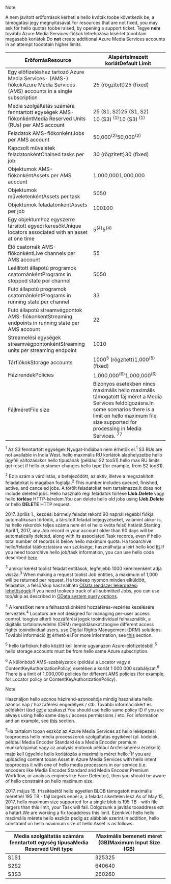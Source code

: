>[!NOTE]
><span data-ttu-id="0983b-101">A nem javított erőforrások kérheti a hello kvóták toobe következik be, a támogatási jegy megnyitásával.</span><span class="sxs-lookup"><span data-stu-id="0983b-101">For resources that are not fixed, you may ask for hello quotas toobe raised, by opening a support ticket.</span></span> <span data-ttu-id="0983b-102">Tegye **nem** további Azure Media Services-fiókok létrehozása kísérlet tooobtain magasabb korlátok.</span><span class="sxs-lookup"><span data-stu-id="0983b-102">Do **not** create additional Azure Media Services accounts in an attempt tooobtain higher limits.</span></span>

| <span data-ttu-id="0983b-103">Erőforrás</span><span class="sxs-lookup"><span data-stu-id="0983b-103">Resource</span></span> | <span data-ttu-id="0983b-104">Alapértelmezett korlát</span><span class="sxs-lookup"><span data-stu-id="0983b-104">Default Limit</span></span> | 
| --- | --- | 
| <span data-ttu-id="0983b-105">Egy előfizetéshez tartozó Azure Media Services- (AMS-) fiókok</span><span class="sxs-lookup"><span data-stu-id="0983b-105">Azure Media Services (AMS) accounts in a single subscription</span></span> | <span data-ttu-id="0983b-106">25 (rögzített)</span><span class="sxs-lookup"><span data-stu-id="0983b-106">25 (fixed)</span></span> |
| <span data-ttu-id="0983b-107">Media szolgáltatás számára fenntartott egységek AMS-fiókonként</span><span class="sxs-lookup"><span data-stu-id="0983b-107">Media Reserved Units (RUs) per AMS account</span></span> |<span data-ttu-id="0983b-108">25 (S1, S2)</span><span class="sxs-lookup"><span data-stu-id="0983b-108">25 (S1, S2)</span></span><br/><span data-ttu-id="0983b-109">10 (S3) <sup>(1)</sup></span><span class="sxs-lookup"><span data-stu-id="0983b-109">10 (S3) <sup>(1)</sup></span></span> | 
| <span data-ttu-id="0983b-110">Feladatok AMS-fiókonként</span><span class="sxs-lookup"><span data-stu-id="0983b-110">Jobs per AMS account</span></span> | <span data-ttu-id="0983b-111">50,000<sup>(2)</sup></span><span class="sxs-lookup"><span data-stu-id="0983b-111">50,000<sup>(2)</sup></span></span> |
| <span data-ttu-id="0983b-112">Kapcsolt műveletek feladatonként</span><span class="sxs-lookup"><span data-stu-id="0983b-112">Chained tasks per job</span></span> | <span data-ttu-id="0983b-113">30 (rögzített)</span><span class="sxs-lookup"><span data-stu-id="0983b-113">30 (fixed)</span></span> |
| <span data-ttu-id="0983b-114">Objektumok AMS-fiókonként</span><span class="sxs-lookup"><span data-stu-id="0983b-114">Assets per AMS account</span></span> | <span data-ttu-id="0983b-115">1,000,000</span><span class="sxs-lookup"><span data-stu-id="0983b-115">1,000,000</span></span>|
| <span data-ttu-id="0983b-116">Objektumok műveletenként</span><span class="sxs-lookup"><span data-stu-id="0983b-116">Assets per task</span></span> | <span data-ttu-id="0983b-117">50</span><span class="sxs-lookup"><span data-stu-id="0983b-117">50</span></span> |
| <span data-ttu-id="0983b-118">Objektumok feladatonként</span><span class="sxs-lookup"><span data-stu-id="0983b-118">Assets per job</span></span> | <span data-ttu-id="0983b-119">100</span><span class="sxs-lookup"><span data-stu-id="0983b-119">100</span></span> |
| <span data-ttu-id="0983b-120">Egy objektumhoz egyszerre társított egyedi keresők</span><span class="sxs-lookup"><span data-stu-id="0983b-120">Unique locators associated with an asset at one time</span></span> | <span data-ttu-id="0983b-121">5<sup>(4)</sup></span><span class="sxs-lookup"><span data-stu-id="0983b-121">5<sup>(4)</sup></span></span> |
| <span data-ttu-id="0983b-122">Élő csatornák AMS-fiókonként</span><span class="sxs-lookup"><span data-stu-id="0983b-122">Live channels per AMS account</span></span> |<span data-ttu-id="0983b-123">5</span><span class="sxs-lookup"><span data-stu-id="0983b-123">5</span></span>|
| <span data-ttu-id="0983b-124">Leállított állapotú programok csatornánként</span><span class="sxs-lookup"><span data-stu-id="0983b-124">Programs in stopped state per channel</span></span> |<span data-ttu-id="0983b-125">50</span><span class="sxs-lookup"><span data-stu-id="0983b-125">50</span></span>|
| <span data-ttu-id="0983b-126">Futó állapotú programok csatornánként</span><span class="sxs-lookup"><span data-stu-id="0983b-126">Programs in running state per channel</span></span> |<span data-ttu-id="0983b-127">3</span><span class="sxs-lookup"><span data-stu-id="0983b-127">3</span></span>|
| <span data-ttu-id="0983b-128">Futó állapotú streamvégpontok AMS-fiókonként</span><span class="sxs-lookup"><span data-stu-id="0983b-128">Streaming endpoints in running state per AMS account</span></span>|<span data-ttu-id="0983b-129">2</span><span class="sxs-lookup"><span data-stu-id="0983b-129">2</span></span>|
| <span data-ttu-id="0983b-130">Streamelési egységek streamvégpontonként</span><span class="sxs-lookup"><span data-stu-id="0983b-130">Streaming units per streaming endpoint</span></span> |<span data-ttu-id="0983b-131">10</span><span class="sxs-lookup"><span data-stu-id="0983b-131">10</span></span> |
| <span data-ttu-id="0983b-132">Tárfiókok</span><span class="sxs-lookup"><span data-stu-id="0983b-132">Storage accounts</span></span> | <span data-ttu-id="0983b-133">1000<sup>5</sup> (rögzített)</span><span class="sxs-lookup"><span data-stu-id="0983b-133">1,000<sup>(5)</sup> (fixed)</span></span> |
| <span data-ttu-id="0983b-134">Házirendek</span><span class="sxs-lookup"><span data-stu-id="0983b-134">Policies</span></span> | <span data-ttu-id="0983b-135">1,000,000<sup>(6)</sup></span><span class="sxs-lookup"><span data-stu-id="0983b-135">1,000,000<sup>(6)</sup></span></span> |
| <span data-ttu-id="0983b-136">Fájlméret</span><span class="sxs-lookup"><span data-stu-id="0983b-136">File size</span></span>| <span data-ttu-id="0983b-137">Bizonyos esetekben nincs maximális hello maximális támogatott fájlméret a Media Services feldolgozásra.</span><span class="sxs-lookup"><span data-stu-id="0983b-137">In some scenarios there is a limit on hello maximum file size supported for processing in Media Services.</span></span> <span data-ttu-id="0983b-138"><sup>7</sup></span><span class="sxs-lookup"><span data-stu-id="0983b-138"><sup>7</sup></span></span> |
  
<span data-ttu-id="0983b-139"><sup>1</sup> Az S3 fenntartott egységek Nyugat-Indiában nem érhetők el.</span><span class="sxs-lookup"><span data-stu-id="0983b-139"><sup>1</sup> S3 RUs are not available in India West.</span></span> <span data-ttu-id="0983b-140">hello maximális RU korlátok alaphelyzetbe hello ügyfél változásakor hello típusának (például S2 tooS1).</span><span class="sxs-lookup"><span data-stu-id="0983b-140">hello max RU limits get reset if hello customer changes hello type (for example, from S2 tooS1).</span></span> 

<span data-ttu-id="0983b-141"><sup>2</sup> Ez a szám a várólistás, a befejeződött, az aktív, illetve a megszakított feladatokat is magában foglalja.</span><span class="sxs-lookup"><span data-stu-id="0983b-141"><sup>2</sup> This number includes queued, finished, active, and canceled jobs.</span></span> <span data-ttu-id="0983b-142">A törölt feladatokat nem tartalmazza.</span><span class="sxs-lookup"><span data-stu-id="0983b-142">It does not include deleted jobs.</span></span> <span data-ttu-id="0983b-143">Hello használó régi feladatok törlése **IJob.Delete** vagy hello **törlése** HTTP-kérelem.</span><span class="sxs-lookup"><span data-stu-id="0983b-143">You can delete hello old jobs using **IJob.Delete** or hello **DELETE** HTTP request.</span></span>

<span data-ttu-id="0983b-144">2017. április 1., kezdési bármely feladat rekord 90 napnál régebbi fiókja automatikusan törlődik, a társított feladat bejegyzéseket, valamint akkor is, ha hello rekordok teljes száma nem éri el hello kvóta felső határát.</span><span class="sxs-lookup"><span data-stu-id="0983b-144">Starting April 1, 2017, any Job record in your account older than 90 days will be automatically deleted, along with its associated Task records, even if hello total number of records is below hello maximum quota.</span></span> <span data-ttu-id="0983b-145">Ha tooarchive hello/feladat tájékoztatásra van szüksége, használhatja a leírt hello kód [Itt](../articles/media-services/media-services-dotnet-manage-entities.md).</span><span class="sxs-lookup"><span data-stu-id="0983b-145">If you need tooarchive hello job/task information, you can use hello code described [here](../articles/media-services/media-services-dotnet-manage-entities.md).</span></span>

<span data-ttu-id="0983b-146"><sup>3</sup> amikor kérést toolist feladat entitások, legfeljebb 1000 kérelmenként adja vissza.</span><span class="sxs-lookup"><span data-stu-id="0983b-146"><sup>3</sup> When making a request toolist Job entities, a maximum of 1,000 will be returned per request.</span></span> <span data-ttu-id="0983b-147">Ha tookeep nyomon minden elküldött, feladatok, a felső/skip használható [OData rendszer lekérdezési lehetőségek](http://msdn.microsoft.com/library/gg309461.aspx).</span><span class="sxs-lookup"><span data-stu-id="0983b-147">If you need tookeep track of all submitted Jobs, you can use top/skip as described in [OData system query options](http://msdn.microsoft.com/library/gg309461.aspx).</span></span>

<span data-ttu-id="0983b-148"><sup>4</sup> A keresőket nem a felhasználónkénti hozzáférés-vezérlés kezelésére tervezték.</span><span class="sxs-lookup"><span data-stu-id="0983b-148"><sup>4</sup> Locators are not designed for managing per-user access control.</span></span> <span data-ttu-id="0983b-149">toogive eltérő hozzáférési jogok tooindividual felhasználók, a digitális tartalomvédelmi (DRM) megoldásokat.</span><span class="sxs-lookup"><span data-stu-id="0983b-149">toogive different access rights tooindividual users, use Digital Rights Management (DRM) solutions.</span></span> <span data-ttu-id="0983b-150">További információ [itt](../articles/media-services/media-services-content-protection-overview.md) érhető el.</span><span class="sxs-lookup"><span data-stu-id="0983b-150">For more information, see [this](../articles/media-services/media-services-content-protection-overview.md) section.</span></span>

<span data-ttu-id="0983b-151"><sup>5</sup> hello tárfiókok hello között kell lennie ugyanazon Azure-előfizetésből.</span><span class="sxs-lookup"><span data-stu-id="0983b-151"><sup>5</sup> hello storage accounts must be from hello same Azure subscription.</span></span>

<span data-ttu-id="0983b-152"><sup>6</sup> A különböző AMS-szabályzatok (például a Locator vagy a ContentKeyAuthorizationPolicy) esetében a korlát 1 000 000 szabályzat.</span><span class="sxs-lookup"><span data-stu-id="0983b-152"><sup>6</sup> There is a limit of 1,000,000 policies for different AMS policies (for example, for Locator policy or ContentKeyAuthorizationPolicy).</span></span> 

>[!NOTE]
> <span data-ttu-id="0983b-153">Használjon hello azonos házirend-azonosítója mindig használata hello azonos nap / hozzáférési engedélyek / stb. További információkért és példákért lásd [ezt](../articles/media-services/media-services-dotnet-manage-entities.md#limit-access-policies) a szakaszt.</span><span class="sxs-lookup"><span data-stu-id="0983b-153">You should use hello same policy ID if you are always using hello same days / access permissions / etc. For information and an example, see [this](../articles/media-services/media-services-dotnet-manage-entities.md#limit-access-policies) section.</span></span>

<span data-ttu-id="0983b-154"><sup>7</sup>Ha tartalom tooan eszköz az Azure Media Services az hello leképezési tooprocess hello media processzorok szolgáltatás egyikével (pl. kódolók, például Media Encoder Standard és a Media Encoder prémium munkafolyamat vagy az analysis motorok például Arcfelismerési érzékelő) majd kell ügyelnie hello korlátozás a maximális méret hello.</span><span class="sxs-lookup"><span data-stu-id="0983b-154"><sup>7</sup>If you are uploading content tooan Asset in Azure Media Services with hello intent tooprocess it with one of hello media processors in our service (i.e. encoders like Media Encoder Standard and Media Encoder Premium Workflow, or analysis engines like Face Detector), then you should be aware of hello constraint on hello maximum size.</span></span> 

<span data-ttu-id="0983b-155">2017. május 15. frissítésétől hello egyetlen BLOB támogatott maximális méretnél 195 TB - fájl largers ennél a, a feladat sikertelen lesz.</span><span class="sxs-lookup"><span data-stu-id="0983b-155">As of May 15, 2017, hello maximum size supported for a single blob is 195 TB - with file largers than this limit, your Task will fail.</span></span> <span data-ttu-id="0983b-156">Dolgozunk a javítás tooaddress ezt a határt.</span><span class="sxs-lookup"><span data-stu-id="0983b-156">We are working a fix tooaddress this limit.</span></span> <span data-ttu-id="0983b-157">Ezenkívül hello hello maximális mérete hello eszköz pedig az alábbiak szerint.</span><span class="sxs-lookup"><span data-stu-id="0983b-157">In addition, hello constraint on hello maximum size of hello Asset is as follows.</span></span>

| <span data-ttu-id="0983b-158">Media szolgáltatás számára fenntartott egység típusa</span><span class="sxs-lookup"><span data-stu-id="0983b-158">Media Reserved Unit type</span></span> | <span data-ttu-id="0983b-159">Maximális bemeneti méret (GB)</span><span class="sxs-lookup"><span data-stu-id="0983b-159">Maximum Input Size (GB)</span></span>| 
| --- | --- | 
|<span data-ttu-id="0983b-160">S1</span><span class="sxs-lookup"><span data-stu-id="0983b-160">S1</span></span> | <span data-ttu-id="0983b-161">325</span><span class="sxs-lookup"><span data-stu-id="0983b-161">325</span></span>|
|<span data-ttu-id="0983b-162">S2</span><span class="sxs-lookup"><span data-stu-id="0983b-162">S2</span></span> | <span data-ttu-id="0983b-163">640</span><span class="sxs-lookup"><span data-stu-id="0983b-163">640</span></span>|
|<span data-ttu-id="0983b-164">S3</span><span class="sxs-lookup"><span data-stu-id="0983b-164">S3</span></span> | <span data-ttu-id="0983b-165">260</span><span class="sxs-lookup"><span data-stu-id="0983b-165">260</span></span>|
